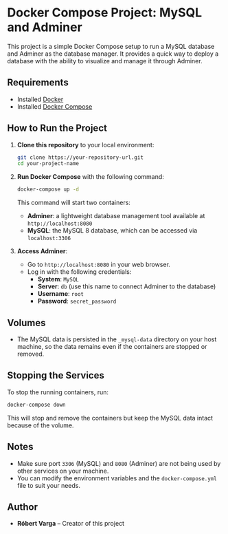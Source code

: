 
# Docker Compose Project: MySQL and Adminer

This project is a simple Docker Compose setup to run a MySQL database and Adminer as the database manager. It provides a quick way to deploy a database with the ability to visualize and manage it through Adminer.

## Requirements

- Installed [Docker](https://docs.docker.com/get-docker/)
- Installed [Docker Compose](https://docs.docker.com/compose/install/)

## How to Run the Project

1. **Clone this repository** to your local environment:
   ```bash
   git clone https://your-repository-url.git
   cd your-project-name
   ```

2. **Run Docker Compose** with the following command:
   ```bash
   docker-compose up -d
   ```

   This command will start two containers:
   - **Adminer**: a lightweight database management tool available at `http://localhost:8080`
   - **MySQL**: the MySQL 8 database, which can be accessed via `localhost:3306`

3. **Access Adminer**:
   - Go to `http://localhost:8080` in your web browser.
   - Log in with the following credentials:
     - **System**: `MySQL`
     - **Server**: `db` (use this name to connect Adminer to the database)
     - **Username**: `root`
     - **Password**: `secret_password`

## Volumes

- The MySQL data is persisted in the `_mysql-data` directory on your host machine, so the data remains even if the containers are stopped or removed.

## Stopping the Services

To stop the running containers, run:

```bash
docker-compose down
```

This will stop and remove the containers but keep the MySQL data intact because of the volume.

## Notes

- Make sure port `3306` (MySQL) and `8080` (Adminer) are not being used by other services on your machine.
- You can modify the environment variables and the `docker-compose.yml` file to suit your needs.

## Author

- **Róbert Varga** – Creator of this project
